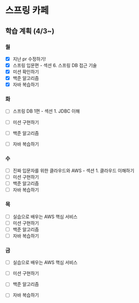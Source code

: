 # 스프링 카페
## 학습 계획 (4/3~)

### 월
- [x] 지난 pr 수정하기!
- [x] 스프링 입문편 - 섹션 6. 스프링 DB 접근 기술
- [x] 미션 확인하기
- [x] 백준 알고리즘
- [x] 자바 복습하기

### 화
- [ ] 스프링 DB 1편 - 섹션 1. JDBC 이해
- [ ] 미션 구현하기
- [ ] 백준 알고리즘
- [ ] 자바 복습하기


### 수
- [ ] 진짜 입문자를 위한 클라우드와 AWS - 섹션 1. 클라우드 이해하기
- [ ] 미션 구현하기
- [ ] 백준 알고리즘
- [ ] 자바 복습하기

### 목
- [ ] 실습으로 배우는 AWS 핵심 서비스
- [ ] 미션 구현하기
- [ ] 백준 알고리즘
- [ ] 자바 복습하기

### 금
- [ ] 실습으로 배우는 AWS 핵심 서비스
- [ ] 미션 구현하기
- [ ] 백준 알고리즘
- [ ] 자바 복습하기


